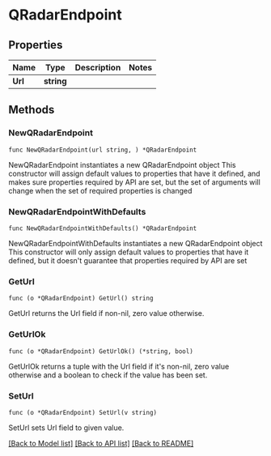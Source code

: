 # QRadarEndpoint

## Properties

Name | Type | Description | Notes
------------ | ------------- | ------------- | -------------
**Url** | **string** |  | 

## Methods

### NewQRadarEndpoint

`func NewQRadarEndpoint(url string, ) *QRadarEndpoint`

NewQRadarEndpoint instantiates a new QRadarEndpoint object
This constructor will assign default values to properties that have it defined,
and makes sure properties required by API are set, but the set of arguments
will change when the set of required properties is changed

### NewQRadarEndpointWithDefaults

`func NewQRadarEndpointWithDefaults() *QRadarEndpoint`

NewQRadarEndpointWithDefaults instantiates a new QRadarEndpoint object
This constructor will only assign default values to properties that have it defined,
but it doesn't guarantee that properties required by API are set

### GetUrl

`func (o *QRadarEndpoint) GetUrl() string`

GetUrl returns the Url field if non-nil, zero value otherwise.

### GetUrlOk

`func (o *QRadarEndpoint) GetUrlOk() (*string, bool)`

GetUrlOk returns a tuple with the Url field if it's non-nil, zero value otherwise
and a boolean to check if the value has been set.

### SetUrl

`func (o *QRadarEndpoint) SetUrl(v string)`

SetUrl sets Url field to given value.



[[Back to Model list]](../README.md#documentation-for-models) [[Back to API list]](../README.md#documentation-for-api-endpoints) [[Back to README]](../README.md)



